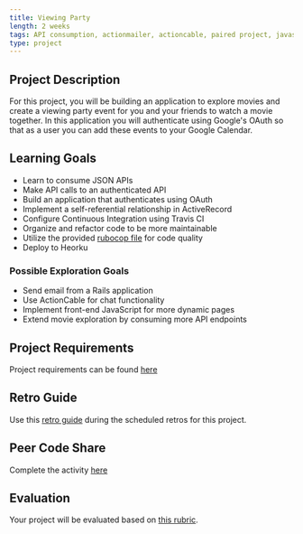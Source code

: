 ```yaml
---
title: Viewing Party
length: 2 weeks
tags: API consumption, actionmailer, actioncable, paired project, javascript
type: project
---
```


## Project Description

For this project, you will be building an application to explore movies and create a viewing party event for you and your friends to watch a movie together. In this application you will authenticate using Google's OAuth so that as a user you can add these events to your Google Calendar.

## Learning Goals

* Learn to consume JSON APIs
* Make API calls to an authenticated API
* Build an application that authenticates using OAuth
* Implement a self-referential relationship in ActiveRecord
* Configure Continuous Integration using Travis CI
* Organize and refactor code to be more maintainable
* Utilize the provided [rubocop file](./assets/rubocop) for code quality
* Deploy to Heorku

### Possible Exploration Goals
* Send email from a Rails application
* Use ActionCable for chat functionality
* Implement front-end JavaScript for more dynamic pages
* Extend movie exploration by consuming more API endpoints

## Project Requirements

Project requirements can be found [here](./requirements)

## Retro Guide

Use this [retro guide](../retro_guide) during the scheduled retros for this project.

## Peer Code Share

Complete the activity [here](../peer_code_share)

## Evaluation

Your project will be evaluated based on [this rubric](./rubric).
